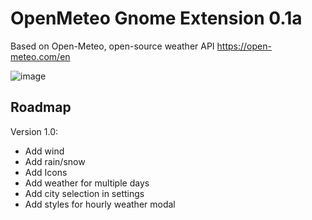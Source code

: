 # OpenMeteo Gnome Extension 0.1a

Based on Open-Meteo, open-source weather API https://open-meteo.com/en

![image](https://user-images.githubusercontent.com/5132976/202988600-bcaa8e76-b7b4-4a6c-bb30-ec9ea7360c6c.png)

## Roadmap 

Version 1.0:

- Add wind
- Add rain/snow
- Add Icons
- Add weather for multiple days
- Add city selection in settings 
- Add styles for hourly weather modal
